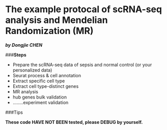 # The example protocal of scRNA-seq analysis and Mendelian Randomization (MR)

***by Dongjie CHEN***

###**Steps**

* Prepare the scRNA-seq data of sepsis and normal control (or your personalized data)
* Seurat process & cell annotation
* Extract specific cell type
* Extract cell type-distinct genes
* MR analysis
* hub genes bulk validation
* ........experiment validation



###Tips

**These code HAVE NOT BEEN tested, please DEBUG by yourself.**
